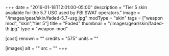 +++
date = "2016-01-18T12:01:00-05:00"
description = "Tier 5 skin available for the 5.7 USG used by FBI SWAT operators."
image = "/images/gear/skin/faded-5.7-usg.jpg"
modType = "skin"
tags = ["weapon mod", "skin","tier 5"]
title = "Faded"
thumbnail = "/images/gear/skin/faded-th.jpg"
type = "weapon-mod"

[cost]
  renown = ""
  credits = "575"
  units = ""

[images]
  alt = ""
  src = ""
+++
